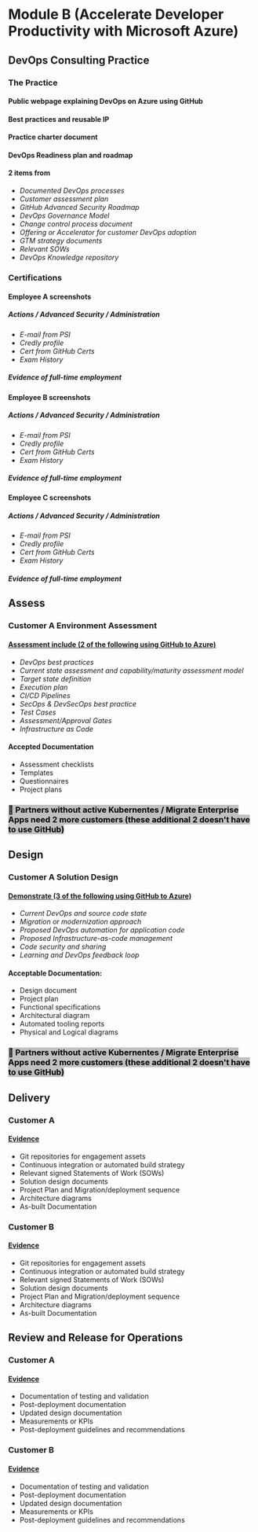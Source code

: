 # Module B (Accelerate Developer Productivity with Microsoft Azure)
## DevOps Consulting Practice
### The Practice
#### Public webpage explaining DevOps on Azure using GitHub
#### Best practices and reusable IP
#### Practice charter document
#### DevOps Readiness plan and roadmap
#### 2 items from
* _Documented DevOps processes_
* _Customer assessment plan_
* _GitHub Advanced Security Roadmap_
* _DevOps Governance Model_
* _Change control process document_
* _Offering or Accelerator for customer DevOps adoption_
* _GTM strategy documents_
* _Relevant SOWs_
* _DevOps Knowledge repository_
### Certifications
#### Employee A screenshots
##### Actions / Advanced Security / Administration
* _E-mail from PSI_
* _Credly profile_
* _Cert from GitHub Certs_
* _Exam History_
##### Evidence of full-time employment
#### Employee B screenshots
##### Actions / Advanced Security / Administration
* _E-mail from PSI_
* _Credly profile_
* _Cert from GitHub Certs_
* _Exam History_
##### Evidence of full-time employment
#### Employee C screenshots
##### Actions / Advanced Security / Administration
* _E-mail from PSI_
* _Credly profile_
* _Cert from GitHub Certs_
* _Exam History_
##### Evidence of full-time employment
## Assess
### Customer A Environment Assessment
#### [Assessment include (2 of the following using GitHub to Azure)][tt_ev]
* _DevOps best practices_
* _Current state assessment and capability/maturity assessment model_
* _Target state definition_
* _Execution plan_
* _CI/CD Pipelines_
* _SecOps & DevSecOps best practice_
* _Test Cases_
* _Assessment/Approval Gates_
* _Infrastructure as Code_
#### Accepted Documentation
* Assessment checklists
* Templates
* Questionnaires
* Project plans

### <span style="background-color:silver; color:black"> 📝 Partners without active Kubernentes / Migrate Enterprise Apps need 2 more customers (these additional 2 doesn't have to use GitHub)</span>

## Design
### Customer A Solution Design
#### [Demonstrate (3 of the following using GitHub to Azure)](tt_ev)
* _Current DevOps and source code state_
* _Migration or modernization approach_
* _Proposed DevOps automation for application code_
* _Proposed Infrastructure-as-code management_
* _Code security and sharing_
* _Learning and DevOps feedback loop_

#### Acceptable Documentation: 
* Design document
* Project plan
* Functional specifications
* Architectural diagram
* Automated tooling reports
* Physical and Logical diagrams

### <span style="background-color:silver; color:black">📝 Partners without active Kubernentes / Migrate Enterprise Apps need 2 more customers (these additional 2 doesn't have to use GitHub)</span>

## Delivery
### Customer A
#### [Evidence][tt_ev]
* Git repositories for engagement assets
* Continuous integration or automated build strategy
* Relevant signed Statements of Work (SOWs)
* Solution design documents
* Project Plan and Migration/deployment sequence
* Architecture diagrams
* As-built Documentation

### Customer B
#### [Evidence][tt_ev]
* Git repositories for engagement assets
* Continuous integration or automated build strategy
* Relevant signed Statements of Work (SOWs)
* Solution design documents
* Project Plan and Migration/deployment sequence
* Architecture diagrams
* As-built Documentation

## Review and Release for Operations
### Customer A
#### [Evidence][tt_ev]
* Documentation of testing and validation
* Post-deployment documentation
* Updated design documentation
* Measurements or KPIs
* Post-deployment guidelines and recommendations

### Customer B
#### [Evidence][tt_ev]
* Documentation of testing and validation
* Post-deployment documentation
* Updated design documentation
* Measurements or KPIs
* Post-deployment guidelines and recommendations

[tt_ev]: ## "In the past 12 months"